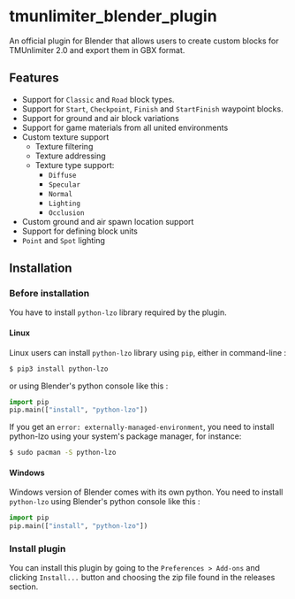 # tmunlimiter_blender_plugin
An official plugin for Blender that allows users to create custom blocks for TMUnlimiter 2.0 and export them in GBX format.

## Features
- Support for ``Classic`` and ``Road`` block types.
- Support for ``Start``, ``Checkpoint``, ``Finish`` and ``StartFinish`` waypoint blocks.
- Support for ground and air block variations
- Support for game materials from all united environments
- Custom texture support
    - Texture filtering
    - Texture addressing
    - Texture type support:
        - ``Diffuse``
        - ``Specular``
        - ``Normal``
        - ``Lighting``
        - ``Occlusion``
- Custom ground and air spawn location support
- Support for defining block units
- ``Point`` and ``Spot`` lighting

## Installation
### Before installation
You have to install ``python-lzo`` library required by the plugin.

#### Linux
Linux users can install ``python-lzo`` library using ``pip``, either in command-line :
```bash
$ pip3 install python-lzo
```

or using Blender's python console like this :
```python
import pip
pip.main(["install", "python-lzo"])
```

If you get an `error: externally-managed-environment`, you need to install python-lzo using your system's package manager, for instance:
```bash
$ sudo pacman -S python-lzo
```

#### Windows
Windows version of Blender comes with its own python. You need to install ``python-lzo`` using Blender's python console like this :
```python
import pip
pip.main(["install", "python-lzo"])
```

### Install plugin
You can install this plugin by going to the ``Preferences > Add-ons`` and clicking ``Install...`` button and choosing the zip file found in the releases section.
